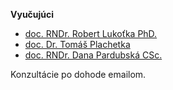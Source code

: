 **Vyučujúci**

- [doc. RNDr. Robert Lukoťka PhD.](http://new.dcs.fmph.uniba.sk/index.php/Zamestnanci?_method=detail&_key=alias&alias=RobertLukotka)
- [doc. Dr. Tomáš Plachetka](http://new.dcs.fmph.uniba.sk/index.php/TomasPlachetka)
- [doc. RNDr. Dana Pardubská CSc.](http://new.dcs.fmph.uniba.sk/index.php/DanaPardubska)

Konzultácie po dohode emailom.

